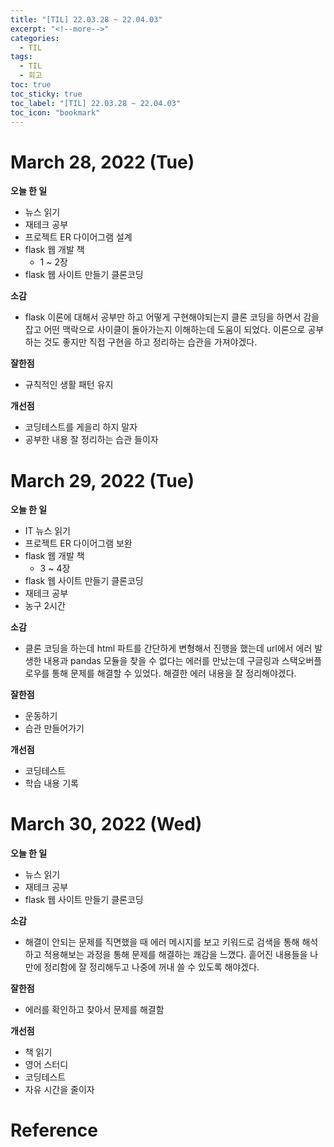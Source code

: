 ```yaml
---
title: "[TIL] 22.03.28 ~ 22.04.03"
excerpt: "<!--more-->"
categories:
  - TIL
tags:
  - TIL
  - 회고
toc: true
toc_sticky: true
toc_label: "[TIL] 22.03.28 ~ 22.04.03"
toc_icon: "bookmark"
---
```


# March 28, 2022 (Tue)

**오늘 한 일**
- 뉴스 읽기
- 재테크 공부
- 프로젝트 ER 다이어그램 설계
- flask 웹 개발 책
  - 1 ~ 2장
- flask 웹 사이트 만들기 클론코딩

**소감**
- flask 이론에 대해서 공부만 하고 어떻게 구현해야되는지 클론 코딩을 하면서 감을 잡고 어떤 맥락으로 사이클이 돌아가는지 이해하는데 도움이 되었다.
이론으로 공부하는 것도 좋지만 직접 구현을 하고 정리하는 습관을 가져야겠다.

**잘한점**
- 규칙적인 생활 패턴 유지

**개선점**
- 코딩테스트를 게을리 하지 말자
- 공부한 내용 잘 정리하는 습관 들이자

# March 29, 2022 (Tue)

**오늘 한 일**
- IT 뉴스 읽기
- 프로젝트 ER 다이어그램 보완
- flask 웹 개발 책
  - 3 ~ 4장
- flask 웹 사이트 만들기 클론코딩
- 재테크 공부
- 농구 2시간

**소감**
- 클론 코딩을 하는데 html 파트를 간단하게 변형해서 진행을 했는데 url에서 에러 발생한 내용과 pandas 모듈을 찾을 수 없다는 에러를 만났는데 구글링과 스택오버플로우를 통해 문제를 해결할 수 있었다.
해결한 에러 내용을 잘 정리해야겠다.

**잘한점**
- 운동하기
- 습관 만들어가기

**개선점**
- 코딩테스트
- 학습 내용 기록

# March 30, 2022 (Wed)

**오늘 한 일**
- 뉴스 읽기
- 재테크 공부
- flask 웹 사이트 만들기 클론코딩

**소감**
- 해결이 안되는 문제를 직면했을 때 에러 메시지를 보고 키워드로 검색을 통해 해석하고 적용해보는 과정을 통해 문제를 해결하는 쾌감을 느꼈다. 흩어진 내용들을 나만에 정리함에 잘 정리해두고 나중에 꺼내 쓸 수 있도록 해야겠다.

**잘한점**
- 에러를 확인하고 찾아서 문제를 해결함

**개선점**
- 책 읽기
- 영어 스터디
- 코딩테스트
- 자유 시간을 줄이자

# Reference